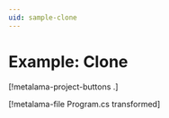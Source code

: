 ```yaml
---
uid: sample-clone
---
```


# Example: Clone

[!metalama-project-buttons .]

[!metalama-file Program.cs transformed]